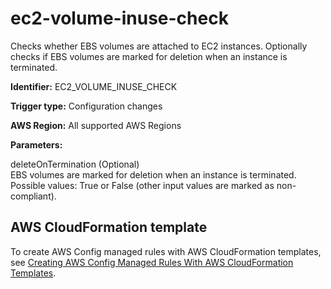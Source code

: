 # ec2\-volume\-inuse\-check<a name="ec2-volume-inuse-check"></a>

Checks whether EBS volumes are attached to EC2 instances\. Optionally checks if EBS volumes are marked for deletion when an instance is terminated\.

**Identifier:** EC2\_VOLUME\_INUSE\_CHECK

**Trigger type:** Configuration changes

**AWS Region:** All supported AWS Regions

**Parameters:**

 deleteOnTermination \(Optional\)  
EBS volumes are marked for deletion when an instance is terminated\. Possible values: True or False \(other input values are marked as non\-compliant\)\. 

## AWS CloudFormation template<a name="w24aac11c29c17d147c15"></a>

To create AWS Config managed rules with AWS CloudFormation templates, see [Creating AWS Config Managed Rules With AWS CloudFormation Templates](aws-config-managed-rules-cloudformation-templates.md)\.